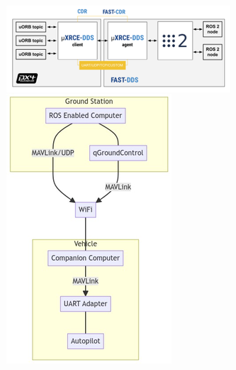 ![alt text](https://github.com/TRA370-Project-5/ROS-px4-master/blob/master/docs/architecture_xrce-dds_ros2.fed61809.svg)
![alt text](https://github.com/TRA370-Project-5/ROS-px4-master/blob/master/docs/eyJjb2RlIjoiZ3JhcGggVERcbiAgc3ViZ3JhcGggR3JvdW5kICBTdGF0aW9uXG4gIGduZFtST1MgRW5hYmxlZCBDb21wdXRlcl0gLS0tIHFnY1txR3JvdW5kQ29udHJvbF1cbiAgZW5kXG4gIGduZCAtLU1BVkxpbmsvVURQLS0-IHdbV2lGaV07XG4gIHFnYyAtLU1BVkxpbmstLT4gdztc.jpg?raw=true)
